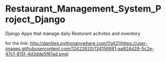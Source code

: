 # Restaurant_Management_System_Project_Django
Django Apps that manage daily Resturant acitvites and inventory

for the link: http://danities.pythonanywhere.com/![git2](https://user-images.githubusercontent.com/12422620/134156981-aa924d28-5c2e-47c1-815f-4d3dde5f61ad.png)
